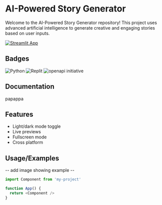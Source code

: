 # AI-Powered Story Generator

Welcome to the AI-Powered Story Generator repository! This project uses advanced artificial intelligence to generate creative and engaging stories based on user inputs.

[![Streamlit App](https://static.streamlit.io/badges/streamlit_badge_black_white.svg)](https://storytellerimagegenerator-jhpzgn9kcoaxscmjrw6z4r.streamlit.app/)

## Badges

![Python](https://img.shields.io/badge/python-3670A0?style=for-the-badge&logo=python&logoColor=ffdd54)
![Replit](https://img.shields.io/badge/Replit-DD1200?style=for-the-badge&logo=Replit&logoColor=white)
![openapi initiative](https://img.shields.io/badge/openapiinitiative-%23000000.svg?style=for-the-badge&logo=openapiinitiative&logoColor=white)


## Documentation

papappa

## Features

- Light/dark mode toggle
- Live previews
- Fullscreen mode
- Cross platform


## Usage/Examples

-- add image showing example -- 
```javascript
import Component from 'my-project'

function App() {
  return <Component />
}
```
